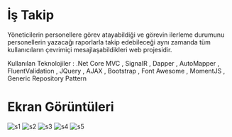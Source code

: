 # İş Takip 

 Yöneticilerin personellere görev atayabildiği ve görevin ilerleme durumunu personellerin yazacağı raporlarla takip edebileceği aynı zamanda tüm kullanıcıların çevrimiçi mesajlaşabildikleri web projesidir.

Kullanılan Teknolojiler : .Net Core MVC , SignaIR , Dapper , AutoMapper , FluentValidation , JQuery , AJAX , Bootstrap , Font Awesome , MomentJS , Generic Repository Pattern

# Ekran Görüntüleri

![s1](https://i.resimyukle.xyz/44fHOU.png)
![s2](https://i.resimyukle.xyz/HeBKQL.png)
![s3](https://i.resimyukle.xyz/OyeV3z.png)
![s4](https://i.resimyukle.xyz/JaCI7S.png)
![s5](https://i.resimyukle.xyz/M7TQ3L.png)
